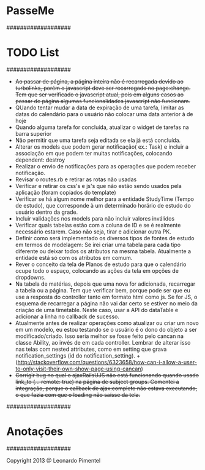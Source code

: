 # PasseMe

###################
# TODO List
###################
- ~~Ao passar de página, a página inteira não é recarregada devido ao turbolinks, porém o javascript deve ser recarregado no page:change. Tem que ser verificado o javascript atual, pois em alguns casos ao passar de página algumas funcionalidades javascript não funcionam.~~
- QUando tentar mudar a data de expiração de uma tarefa, limitar as datas do calendário para o usuário não colocar uma data anterior à de hoje
- Quando alguma tarefa for concluída, atualizar o widget de tarefas na barra superior
- Não permitir que uma tarefa seja editada se ela já está concluída.
- Alterar os models que podem gerar notificação( ex.: Task) e incluir a associação em que podem ter muitas notificações, colocando dependent: destroy
- Realizar o envio de notificações para as operações que podem receber notificação.
- Revisar o routes.rb e retirar as rotas não usadas
- Verificar e retirar os css's e js's que não estão sendo usados pela aplicação (foram copiados do template)
- Verificar se há algum nome melhor para a entidade StudyTime (Tempo de estudo), que corresponde à um determinado horário de estudo do usuário dentro da grade.
- Incluir validações nos models para não incluir valores inválidos
- Verificar quals tabelas estão com a coluna de ID e se é realmente necessário estarem. Caso não seja, tirar e adicionar outra PK.
- Definir como será implementado os diversos tipos de fontes de estudo em termos de modelagem: Se irei criar uma tabela para cada tipo diferente ou deixar todos os atributos na mesma tabela. Atualmente a entidade está só com os atributos em comum.
- Rever o conceito da tela de Planos de estudo para que o calendário ocupe todo o espaço, colocando as ações da tela em opções de dropdowns.
- Na tabela de matérias, depois que uma nova for adicionada, recarregar a tabela ou a página. Tem que verificar bem, porque pode ser que eu use a resposta do controller tanto em formato html como js. Se for JS, o esquema de recarregar a página não vai dar certo se estiver no meio da criação de uma timetable. Neste caso, usar a API do dataTable e adicionar a linha no callback de sucesso.
- Atualmente antes de realizar operações como atualizar ou criar um novo em um modelo, eu estou testando se o usuário é o dono do objeto a ser modificado/criado. Isso seria melhor se fosse feito pelo cancan na classe Ability, ao invés de em cada controller. Lembrar de alterar isso nas telas com nested attributes, como em setting que grava notification_settings (id do notification_setting).
  +(http://stackoverflow.com/questions/6323658/how-can-i-allow-a-user-to-only-visit-their-own-show-page-using-cancan)
- ~~Corrigir bug no qual o ajaxRailsUJS não está funcionando quando usado link_to (... remote: true) na página de subject groups. Comentei a integração, porque o callback de ajax:complete não estava executando, o que fazia com que o loading não saísse da tela.~~





###################
# Anotações
###################



Copyright 2013 @ Leonardo Pimentel
